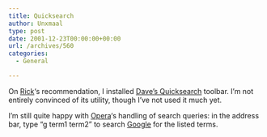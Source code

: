 ```yaml
---
title: Quicksearch
author: Unxmaal
type: post
date: 2001-12-23T00:00:00+00:00
url: /archives/560
categories:
  - General

---
```

On [Rick][1]&#8216;s recommendation, I installed [Dave&#8217;s Quicksearch][2] toolbar. I&#8217;m not entirely convinced of its utility, though I&#8217;ve not used it much yet. 

I&#8217;m still quite happy with [Opera][3]&#8216;s handling of search queries: in the address bar, type &#8220;g term1 term2&#8221; to search [Google][4] for the listed terms.

 [1]: http://www.techno-weenie.com
 [2]: http://notesbydave.com/toolbar/dqsd.exe
 [3]: http://www.opera.com
 [4]: http://google.com